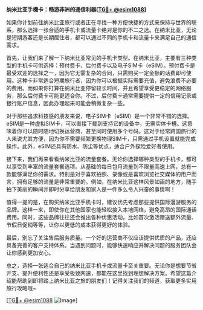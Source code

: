 **纳米比亚手機卡：畅游非洲的通信利器[[TG💪+ @esim1088](https://t.me/s/esim1088)]**

如果你计划前往纳米比亚旅行或者正在寻找一种方便快捷的方式来保持与世界的联系，那么选择一张合适的手机卡或流量卡绝对是你的不二之选。在纳米比亚，无论是短期游客还是长期居住者，都可以通过不同的手机卡和流量卡来满足自己的通信需求。

首先，让我们来了解一下纳米比亚常见的手机卡类型。在纳米比亚，主要有三种类型的手机卡可供选择：预付费卡、后付费卡以及电子SIM卡（eSIM）。预付费卡是最受欢迎的选择之一，因为它无需复杂的合同，只需购买一定金额的话费即可使用。这种卡非常适合短期旅行者，因为你可以根据实际需要充值，避免浪费不必要的费用。而如果你打算在纳米比亚停留较长时间，并且希望享受更稳定的网络服务，那么后付费卡可能更适合你。不过，后付费卡通常需要提供一定的信用记录或银行账户信息，因此办理起来可能会稍微复杂一些。

对于那些追求科技感的朋友来说，电子SIM卡（eSIM）是一个非常不错的选择。eSIM是一种虚拟SIM卡，可以直接下载到支持它的设备中，无需实体卡槽。这意味着你可以随时随地切换运营商，甚至同时使用多个号码。这对于经常跨国旅行的人来说尤其方便，因为你不需要频繁更换物理SIM卡，只需通过手机设置就能完成操作。此外，eSIM还具有防水、防尘等优点，适合户外探险爱好者使用。

接下来，我们再来看看纳米比亚的流量套餐。无论你选择哪种类型的手机卡，都可以享受到丰富的流量套餐选项。从基础的每日包月流量到不限量高速上网，总有一款能够满足你的需求。特别是对于喜欢拍照、录像或是喜欢浏览社交媒体的用户而言，拥有足够的流量是非常重要的。例如，在纳米比亚这样风景如画的地方，随手拍下美丽的瞬间并即时分享给朋友和家人是一件多么令人兴奋的事情啊！

值得一提的是，在购买纳米比亚手机卡时，建议优先考虑那些提供国际漫游服务的品牌。这样一来，即使你在其他国家也能轻松接入本地网络，避免高昂的国际通话费用。同时，这些品牌往往还会推出各种优惠活动，比如首次激活赠送额外流量、节假日促销等等，让你以更低的成本获得更好的体验。

最后，别忘了关注售后服务质量。一个好的运营商不仅应该提供优质的产品，还应具备完善的客户支持体系。当遇到问题时，能够快速响应并解决问题的服务团队会让你感到更加安心。

总之，选择一张适合自己的纳米比亚手机卡或流量卡至关重要。无论你是想要节省开支、提升便利性还是享受极致网速，都能在这里找到理想解决方案。希望这篇介绍能帮助到即将踏上纳米比亚之旅的朋友们！记得关注我们的频道，获取更多实用旅行攻略哦~

[[TG💪+ @esim1088](https://t.me/s/esim1088) ![Image](https://i.postimg.cc/4NQfJmqS/Snipaste-2025-05-13-00-14-12.png)]